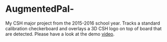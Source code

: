 # AugmentedPal-
My CSH major project from the 2015-2016 school year. Tracks a standard calibration checkerboard and overlays a 3D CSH logo on top of board that are detected.
Please have a look at the demo [video](https://youtu.be/dxlEk2E-DCk). 

